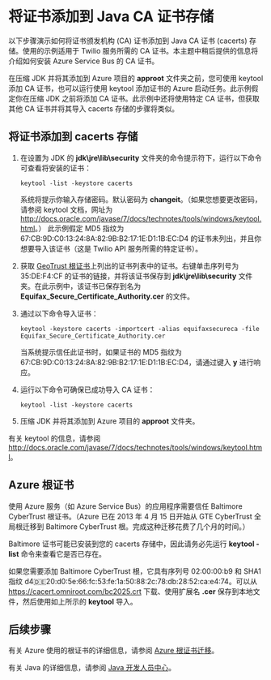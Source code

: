 <properties 
	pageTitle="将证书添加到 Java CA 存储 | Azure" 
	description="了解如何将证书颁发机构 (CA) 证书添加到 Twilio 服务或 Azure 服务总线的 Java CA 证书 (cacerts) 存储。" 
	services="" 
	documentationCenter="java" 
	authors="rmcmurray" 
	manager="wpickett" 
	editor=""/>

<tags 
	ms.service="multiple" 
	ms.date="03/04/2016" 
	wacn.date="04/11/2016"/>

# 将证书添加到 Java CA 证书存储
以下步骤演示如何将证书颁发机构 (CA) 证书添加到 Java CA 证书 (cacerts) 存储。使用的示例适用于 Twilio 服务所需的 CA 证书。本主题中稍后提供的信息将介绍如何安装 Azure Service Bus 的 CA 证书。

在压缩 JDK 并将其添加到 Azure 项目的 **approot** 文件夹之前，您可使用 keytool 添加 CA 证书，也可以运行使用 keytool 添加证书的 Azure 启动任务。此示例假定你在压缩 JDK 之前将添加 CA 证书。此示例中还将使用特定 CA 证书，但获取其他 CA 证书并将其导入 cacerts 存储的步骤将类似。

## 将证书添加到 cacerts 存储

1. 在设置为 JDK 的 **jdk\\jre\\lib\\security** 文件夹的命令提示符下，运行以下命令可查看将安装的证书：

	`keytool -list -keystore cacerts`

	系统将提示你输入存储密码。默认密码为 **changeit**。（如果您想要更改密码，请参阅 keytool 文档，网址为 <http://docs.oracle.com/javase/7/docs/technotes/tools/windows/keytool.html>。） 此示例假定 MD5 指纹为 67:CB:9D:C0:13:24:8A:82:9B:B2:17:1E:D1:1B:EC:D4 的证书未列出，并且你想要导入该证书（这是 Twilio API 服务所需的特定证书）。
2. 获取 [GeoTrust 根证书](http://www.geotrust.com/resources/root-certificates/)上列出的证书列表中的证书。右键单击序列号为 35:DE:F4:CF 的证书的链接，并将该证书保存到 **jdk\\jre\\lib\\security** 文件夹。在此示例中，该证书已保存到名为 **Equifax\_Secure\_Certificate\_Authority.cer** 的文件。
3. 通过以下命令导入证书：

	`keytool -keystore cacerts -importcert -alias equifaxsecureca -file Equifax_Secure_Certificate_Authority.cer`

	当系统提示信任此证书时，如果证书的 MD5 指纹为 67:CB:9D:C0:13:24:8A:82:9B:B2:17:1E:D1:1B:EC:D4，请通过键入 **y** 进行响应。
4. 运行以下命令可确保已成功导入 CA 证书：

	`keytool -list -keystore cacerts`

5. 压缩 JDK 并将其添加到 Azure 项目的 **approot** 文件夹。

有关 keytool 的信息，请参阅 <http://docs.oracle.com/javase/7/docs/technotes/tools/windows/keytool.html>。

## Azure 根证书

使用 Azure 服务（如 Azure Service Bus）的应用程序需要信任 Baltimore CyberTrust 根证书。（Azure 已在 2013 年 4 月 15 日开始从 GTE CyberTrust 全局根迁移到 Baltimore CyberTrust 根。完成这种迁移花费了几个月的时间。）

Baltimore 证书可能已安装到您的 cacerts 存储中，因此请务必先运行 **keytool -list** 命令来查看它是否已存在。

如果您需要添加 Baltimore CyberTrust 根，它具有序列号 02:00:00:b9 和 SHA1 指纹 d4:de:20:d0:5e:66:fc:53:fe:1a:50:88:2c:78:db:28:52:ca:e4:74。可以从 <https://cacert.omniroot.com/bc2025.crt> 下载、使用扩展名 **.cer** 保存到本地文件，然后使用如上所示的 **keytool** 导入。

## 后续步骤

有关 Azure 使用的根证书的详细信息，请参阅 [Azure 根证书迁移](http://blogs.msdn.com/b/windowsazure/archive/2013/03/15/windows-azure-root-certificate-migration.aspx)。

有关 Java 的详细信息，请参阅 [Java 开发人员中心](/develop/java/)。

<!---HONumber=Mooncake_0215_2016-->